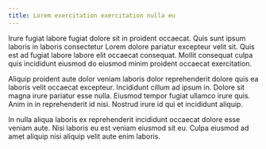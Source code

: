 ```yaml
---
title: Lorem exercitation exercitation nulla eu
---
```


Irure fugiat labore fugiat dolore sit in proident occaecat. Quis sunt ipsum laboris in laboris consectetur Lorem dolore pariatur excepteur velit sit. Quis est ad fugiat labore labore elit occaecat consequat. Mollit consequat culpa quis incididunt eiusmod do eiusmod minim proident occaecat exercitation.

Aliquip proident aute dolor veniam laboris dolor reprehenderit dolore quis ea laboris velit occaecat excepteur. Incididunt cillum ad ipsum in. Dolore sit magna irure pariatur esse nulla. Eiusmod tempor fugiat ullamco irure quis. Anim in in reprehenderit id nisi. Nostrud irure id qui et incididunt aliquip.

In nulla aliqua laboris ex reprehenderit incididunt occaecat dolore esse veniam aute. Nisi laboris eu est veniam eiusmod sit eu. Culpa eiusmod ad amet aliquip nisi aliquip velit aute enim laboris.